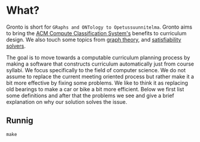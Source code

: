 # What?

Gronto is short for `GRaphs and ONTology to Opetussuunnitelma`. Gronto aims to
bring the [ACM Compute Classification System's](https://dl.acm.org/ccs)
benefits to curriculum design. We also touch some topics from [graph
theory](https://en.wikipedia.org/wiki/Graph_theory), and [satisfiability
solvers](https://en.wikipedia.org/wiki/Satisfiability_modulo_theories).

The goal is to move towards a computable curriculum planning process by making
a software that constructs curriculum automatically just from course syllabi.
We focus specifically to the field of computer science. We do not assume to
replace the current meeting oriented process but rather make it a bit more
effective by fixing some problems. We like to think it as replacing old
bearings to make a car or bike a bit more efficient. Below we first list some
definitions and after that the problems we see and give a brief explanation on
why our solution solves the issue.

## Runnig

`make`

